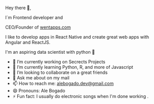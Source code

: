 
Hey there 👋,

I´m Frontend developer and

CEO/Founder of [wentapps.com](wentapps.com) 

I like to develop apps in React Native and create great web apps with Angular and ReactJS.

I'm an aspiring data scientist with python 🐍
 
- 🔭 I’m currently working on Secrects Projects
- 🌱 I’m currently learning Python, R, and more of Javascript
- 👯 I’m looking to collaborate on a great friends
- 💬 Ask me about on my mail 
- 📫 How to reach me: alebogado.dev@gmail.com
- 😄 Pronouns: Ale Bogado
- ⚡ Fun fact: I usually do electronic songs when I'm done working .

